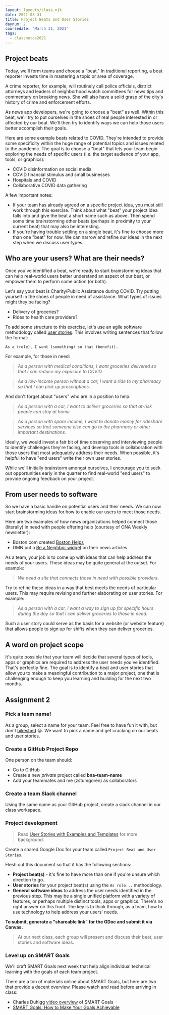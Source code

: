 ```yaml
---
layout: layouts/class.njk
date: 2021-03-31
title: Project Beats and User Stories
daynum: 2
coursedate: "March 31, 2021"
tags:
  - classnotes2021
---
```


## Project beats

Today, we'll form teams and choose a "beat." In traditional reporting, a beat reporter invests time in mastering a topic or area of coverage.

A crime reporter, for example, will routinely call police officials, district attorneys and leaders of neighborhood watch committees for news tips and commentary on breaking news. She will also have a solid grasp of the city's history of crime and enforcement efforts.

As news app developers, we're going to choose a "beat" as well. Within this beat, we'll try to put ourselves in the shoes of real people interested in or affected by our beat. We'll then try to identify ways we can help those users better accomplish their goals.

Here are some example beats related to COVID. They're intended to provide some specificity within the huge range of potential topics and issues related to the pandemic. The goal is to choose a "beat" that lets your team begin exploring the needs of specific users (i.e. the target audience of your app, tools, or graphics):

* COVID disinformation on social media
* COVID financial stimulus and small businesses
* Hospitals and COVID
* Collaborative COVID data gathering

A few important notes:

* If your team has already agreed on a specific project idea, you must still work through this exercise. Think about what "beat" your project idea falls into and give the beat a short name such as above. Then spend some time brainstorming other beats (perhaps in proximity to your current beat) that may also be interesting.
* If you're having trouble settling on a single beat, it's fine to choose more than one "beat" for now. We can narrow and refine our ideas in the next step when we discuss user types.

## Who are your users? What are their needs?

Once you've identified a beat, we're ready to start brainstorming ideas that can help real-world users better understand an aspect of our beat, or empower them to perform some action (or both).

Let's say your beat is Charity/Public Assistance during COVID. Try putting yourself in the shoes of people in need of assistance. What types of issues might they be facing?

* Delivery of groceries?
* Rides to health care providers?

To add some structure to this exercise, let's use an agile software methodology called [user stories][]. This involves writing sentences that follow the format:

[user stories]: https://www.atlassian.com/agile/project-management/user-stories

```
As a (role), I want (something) so that (benefit).
```

For example, for those in need:

> *As a person with medical conditions, I want groceries delivered so that I can reduce my exposure to COVID.*

> *As a low-income person without a car, I want a ride to my pharmacy so that I can pick up prescriptions.*

And don't forget about "users" who are in a position to help:

> *As a person with a car, I want to deliver groceries so that at-risk people can stay at home.*

> *As a person with spare income, I want to donate money for rideshare services so that someone else can go to the pharmacy or other important destinations.*

Ideally, we would invest a fair bit of time observing and interviewing people to identify challenges they're facing, and develop tools in collaboration with those users that most adequately address their needs. When possible, it's helpful to have "end users" write their own user stories.

While we'll initially brainstorm amongst ourselves, I encourage you to seek out opportunities early in the quarter to find real-world "end users" to provide ongoing feedback on your project.

## From user needs to software

So we have a basic handle on potential users and their needs. We can now start brainstorming ideas for how to enable our users to meet those needs.

Here are two examples of how news organizations helped connect those (literally) in need with people offering help (courtesy of ONA Weekly newsletter):

* Boston.com created [Boston Helps](https://www.boston.com/boston-helps)
* DMN put a [Be a Neighbor widget][] on their news articles

[Be a Neighbor widget]: https://www.dallasnews.com/help/product/fwddfw-connects-needs-and-helpers-during-coronavirus-crisis/

As a team, your job is to come up with ideas that can help address the needs of your users. These ideas may be quite general at the outset. For example:

> *We need a site that connects those in need with possible providers.*

Try to refine these ideas in a way that best meets the needs of particular users. This may require revising and further elaborating on user stories. For example:

> *As a person with a car, I want a way to sign up for specific hours during the day so that I can deliver groceries to those in need.*

Such a user story could serve as the basis for a website (or website feature) that allows people to sign up for shifts when they can deliver groceries.

## A word on project scope

It's quite possible that your team will decide that several types of tools, apps or graphics are required to address the user needs you've identified. That's perfectly fine. The goal is to identify a beat and user stories that allow you to make a meaningful contribution to a major project, one that is challenging enough to keep you learning and building for the next two months.

## Assignment 2

### Pick a team name!

As a group, select a name for your team. Feel free to have fun it with, but don't [bikeshed](https://www.urbandictionary.com/define.php?term=bikeshedding) 😀. We want to pick a name and get cracking on our beats and user stories.

### Create a GitHub Project Repo

One person on the team should:

* Go to GitHub
* Create a new *private* project called **bna-team-name**
* Add your teammates and me (zstumgoren) as collaborators

### Create a team Slack channel

Using the same name as your GitHub project, create a slack channel in our class workspace.

### Project development

> Read [User Stories with Examples and Templates][] for more background.

[User Stories with Examples and Templates]: https://www.atlassian.com/agile/project-management/user-stories

Create a shared Google Doc for your team called `Project Beat and User Stories`.

Flesh out this document so that it has the following sections:

* **Project beat(s)** - it's fine to have more than one if you're unsure which direction to go.
* **User stories** for your project beat(s) using the `As role...` methodology.
* **General software ideas** to address the user needs identified in the previous step. This may be a single unified platform with a variety of features, or perhaps multiple distinct tools, apps or graphics. There's no right answer on this front. The key is to think through, as a team, how to use technology to help address your users' needs.

**To submit, generate a "shareable link" for the GDoc and submit it via Canvas.**

> At our next class, each group will present and discuss their beat, user stories and software ideas.


### Level up on SMART Goals

We'll craft SMART Goals next week that help align individual
technical learning with the goals of each team project.

There are a ton of materials online about SMART Goals, but here
are two that provide a decent overview. Please watch and read before
arriving in class:

* Charles Duhigg [video overview](https://www.youtube.com/watch?v=XpSOb5q1cRo) of SMART Goals
* [SMART Goals: How to Make Your Goals Achievable](https://www.mindtools.com/pages/article/smart-goals.htm)
